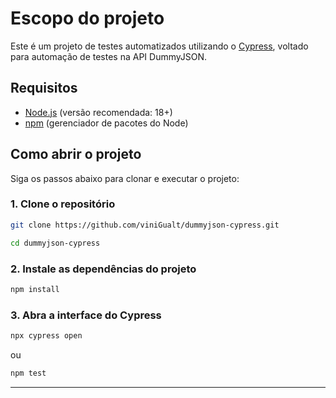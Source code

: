 # Escopo do projeto

Este é um projeto de testes automatizados utilizando o [Cypress](https://www.cypress.io/), voltado para automação de testes na API DummyJSON.

## Requisitos

- [Node.js](https://nodejs.org/) (versão recomendada: 18+)
- [npm](https://www.npmjs.com/) (gerenciador de pacotes do Node)


##  Como abrir o projeto

Siga os passos abaixo para clonar e executar o projeto:

### 1. Clone o repositório

```bash
git clone https://github.com/viniGualt/dummyjson-cypress.git

cd dummyjson-cypress
```

### 2. Instale as dependências do projeto
```bash
npm install
```

### 3. Abra a interface do Cypress
```bash
npx cypress open 
```
ou
```bash
npm test 
```

---
